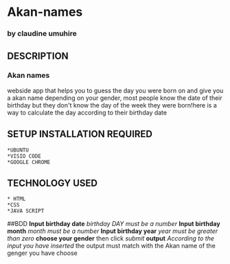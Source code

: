 # Akan-names
### by **claudine umuhire**
## DESCRIPTION
### Akan names
webside app that helps you to guess the day you were born on and give you a akan name depending on your gender,
most people know the date of their birthday but they don't know the day of the week they were born!here is a way to calculate the day according to their birthday date
## SETUP INSTALLATION REQUIRED
    *UBUNTU
    *VISIO CODE
    *GOOGLE CHROME

 ## TECHNOLOGY USED 
    * HTML 
    *CSS 
    *JAVA SCRIPT
 ##BDD
 **Input birthday date**
 *birthday  DAY must be a number*
 **Input birthday month**
 *month must be a number*
 **Input birthday year**
 *year must be greater than zero*
 **choose your gender**
 then click *submit*
 **output**
 *According to the input you have inserted* the output must match with the Akan name of the genger you have choose

